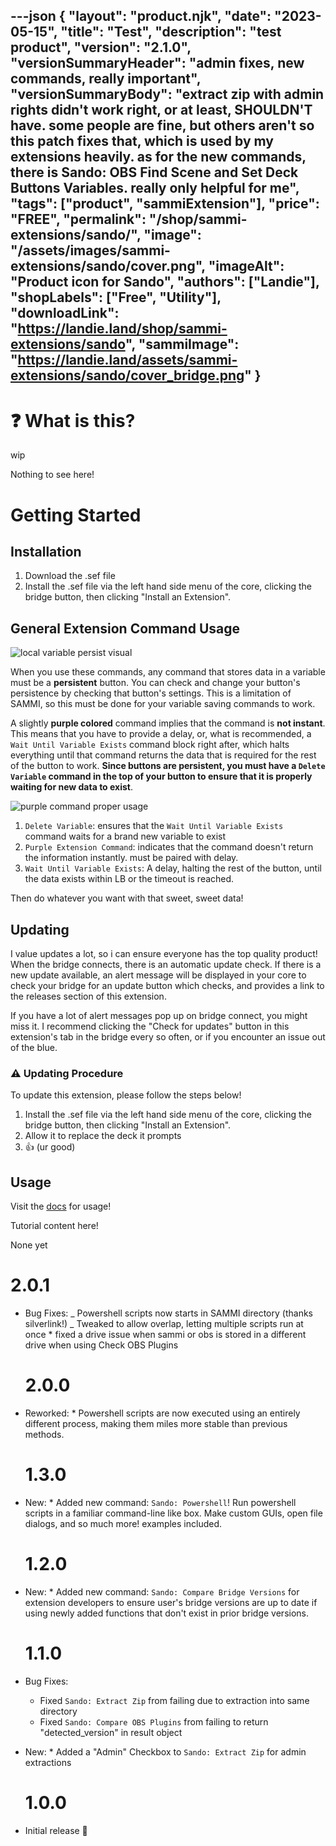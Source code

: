 ---json
{
  "layout": "product.njk",
  "date": "2023-05-15",
  "title": "Test",
  "description": "test product",
  "version": "2.1.0",
  "versionSummaryHeader": "admin fixes, new commands, really important",
  "versionSummaryBody": "extract zip with admin rights didn't work right, or at least, SHOULDN'T have. some people are fine, but others aren't so this patch fixes that, which is used by my extensions heavily. as for the new commands, there is Sando: OBS Find Scene and Set Deck Buttons Variables. really only helpful for me",
  "tags": ["product", "sammiExtension"],
  "price": "FREE",
  "permalink": "/shop/sammi-extensions/sando/",
  "image": "/assets/images/sammi-extensions/sando/cover.png",
  "imageAlt": "Product icon for Sando",
  "authors": ["Landie"],
  "shopLabels": ["Free", "Utility"],
  "downloadLink": "https://landie.land/shop/sammi-extensions/sando",
  "sammiImage": "https://landie.land/assets/sammi-extensions/sando/cover_bridge.png"
}
---

<!--overview start-->

# ❓ What is this?

wip

<!--overview end-->
<!-- more -->
<!--Overview Right Side start-->

Nothing to see here!

<!--Overview Right Side end-->
<!-- more -->
<!--setup start-->

# Getting Started

## Installation

1.  Download the .sef file
2.  Install the .sef file via the left hand side menu of the core, clicking the bridge button, then clicking "Install an Extension".

## General Extension Command Usage

![local variable persist visual](./command-usage-1.png)

When you use these commands, any command that stores data in a variable must be a **persistent** button. You can check and change your button's persistence by checking that button's settings. This is a limitation of SAMMI, so this must be done for your variable saving commands to work.

A slightly **purple colored** command implies that the command is **not instant**. This means that you have to provide a delay, or, what is recommended, a `Wait Until Variable Exists` command block right after, which halts everything until that command returns the data that is required for the rest of the button to work. **Since buttons are persistent, you must have a `Delete Variable` command in the top of your button to ensure that it is properly waiting for new data to exist**.

![purple command proper usage](./command-usage-2.png)

1.  `Delete Variable`: ensures that the `Wait Until Variable Exists` command waits for a brand new variable to exist
2.  `Purple Extension Command`: indicates that the command doesn't return the information instantly. must be paired with delay.
3.  `Wait Until Variable Exists`: A delay, halting the rest of the button, until the data exists within LB or the timeout is reached.

Then do whatever you want with that sweet, sweet data!

## Updating

I value updates a lot, so i can ensure everyone has the top quality product! When the bridge connects, there is an automatic update check. If there is a new update available, an alert message will be displayed in your core to check your bridge for an update button which checks, and provides a link to the releases section of this extension.

If you have a lot of alert messages pop up on bridge connect, you might miss it. I recommend clicking the "Check for updates" button in this extension's tab in the bridge every so often, or if you encounter an issue out of the blue.

### ⚠ Updating Procedure

To update this extension, please follow the steps below!

1.  Install the .sef file via the left hand side menu of the core, clicking the bridge button, then clicking "Install an Extension".
2.  Allow it to replace the deck it prompts
3.  👍 (ur good)

## Usage

Visit the [docs](#documentation) for usage!

<!--setup end-->
<!-- more -->
<!--tutorials start-->

Tutorial content here!

<!--tutorials end-->
<!-- more -->
<!-- troubleshooting start-->

None yet

<!-- troubleshooting end-->
<!-- more -->
<!--patchnotes start-->

# 2.0.1

- Bug Fixes:
  _ Powershell scripts now starts in SAMMI directory (thanks silverlink!)
  _ Tweaked to allow overlap, letting multiple scripts run at once \* fixed a drive issue when sammi or obs is stored in a different drive when using Check OBS Plugins

  # 2.0.0

- Reworked: \* Powershell scripts are now executed using an entirely different process, making them miles more stable than previous methods.

  # 1.3.0

- New: \* Added new command: `Sando: Powershell`! Run powershell scripts in a familiar command-line like box. Make custom GUIs, open file dialogs, and so much more! examples included.

  # 1.2.0

- New: \* Added new command: `Sando: Compare Bridge Versions` for extension developers to ensure user's bridge versions are up to date if using newly added functions that don't exist in prior bridge versions.

  # 1.1.0

- Bug Fixes:
  - Fixed `Sando: Extract Zip` from failing due to extraction into same directory
  - Fixed `Sando: Compare OBS Plugins` from failing to return "detected_version" in result object
- New: \* Added a "Admin" Checkbox to `Sando: Extract Zip` for admin extractions

  # 1.0.0

- Initial release 🎉

<!--patchnotes end-->
